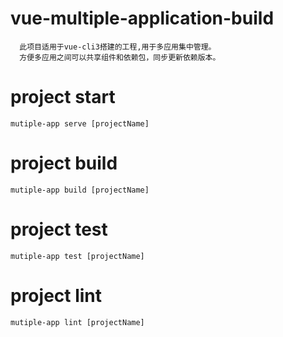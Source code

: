 # vue-multiple-application-build

```
  此项目适用于vue-cli3搭建的工程,用于多应用集中管理。
  方便多应用之间可以共享组件和依赖包，同步更新依赖版本。
```

# project start
```
mutiple-app serve [projectName]
```

# project build
```
mutiple-app build [projectName]
```

# project test
``` 
mutiple-app test [projectName]
```

# project lint
```
mutiple-app lint [projectName]
```